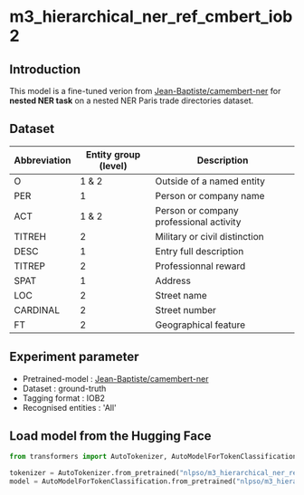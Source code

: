 
# m3_hierarchical_ner_ref_cmbert_iob2

## Introduction

This model is a fine-tuned verion from [Jean-Baptiste/camembert-ner](https://huggingface.co/Jean-Baptiste/camembert-ner) for **nested NER task** on a nested NER Paris trade directories dataset.

## Dataset

Abbreviation|Entity group (level)|Description
-|-|-
O |1 & 2|Outside of a named entity
PER |1|Person or company name
ACT |1 & 2|Person or company professional activity
TITREH |2|Military or civil distinction
DESC |1|Entry full description
TITREP |2|Professionnal reward
SPAT |1|Address
LOC |2|Street name
CARDINAL |2|Street number
FT |2|Geographical feature

## Experiment parameter

* Pretrained-model : [Jean-Baptiste/camembert-ner](https://huggingface.co/Jean-Baptiste/camembert-ner)
* Dataset : ground-truth
* Tagging format : IOB2
* Recognised entities : 'All'

## Load model from the Hugging Face

```python
from transformers import AutoTokenizer, AutoModelForTokenClassification

tokenizer = AutoTokenizer.from_pretrained("nlpso/m3_hierarchical_ner_ref_cmbert_iob2")
model = AutoModelForTokenClassification.from_pretrained("nlpso/m3_hierarchical_ner_ref_cmbert_iob2")


